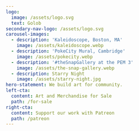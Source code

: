 ```yaml
---
logo:
  image: /assets/logo.svg
  text: Golob
secondary-nav-logo: /assets/logo.svg
carousel-images:
  - description: 'Kaleidoscope, Boston, MA'
    image: /assets/kaleidoscope.webp
  - description: 'PokeCity Mural, Cambridge'
    image: /assets/pokecity.webp
  - description: '#theSnapGallery at the PEM 3'
    image: /assets/the-snap-gallery.webp
  - description: Starry Night
    image: /assets/starry-night.jpg
hero-statement: We build art for community.
left-cta:
  content: Art and Merchandise for Sale
  path: /for-sale
right-cta:
  content: Support our work with Patreon
  path: /patreon
---
```

